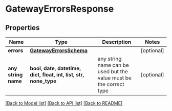 # GatewayErrorsResponse


## Properties
Name | Type | Description | Notes
------------ | ------------- | ------------- | -------------
**errors** | [**GatewayErrorsSchema**](GatewayErrorsSchema.md) |  | [optional] 
**any string name** | **bool, date, datetime, dict, float, int, list, str, none_type** | any string name can be used but the value must be the correct type | [optional]

[[Back to Model list]](../README.md#documentation-for-models) [[Back to API list]](../README.md#documentation-for-api-endpoints) [[Back to README]](../README.md)


